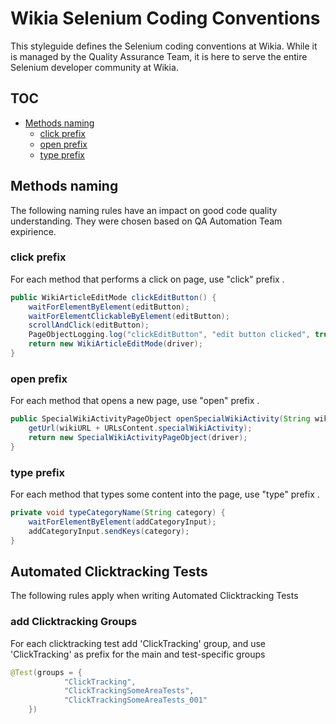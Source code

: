 # Wikia Selenium Coding Conventions

This styleguide defines the Selenium coding conventions at Wikia. While it is managed by the Quality Assurance Team, it is here to serve the entire Selenium developer community at Wikia. 

## TOC

* [Methods naming](#Methods-naming)
  * [click prefix](#click-prefix)
  * [open prefix](#open-prefix)
  * [type prefix](#type-prefix)

## Methods naming

The following naming rules have an impact on good code quality understanding. They were chosen based on QA Automation Team expirience. 

### click prefix 

For each method that performs a click on page, use "click" prefix .

```java
public WikiArticleEditMode clickEditButton() {
	waitForElementByElement(editButton);
	waitForElementClickableByElement(editButton);
	scrollAndClick(editButton);
	PageObjectLogging.log("clickEditButton", "edit button clicked", true, driver);
	return new WikiArticleEditMode(driver);
}
```

### open prefix 

For each method that opens a new page, use "open" prefix .

```java
public SpecialWikiActivityPageObject openSpecialWikiActivity(String wikiURL) {
	getUrl(wikiURL + URLsContent.specialWikiActivity);
	return new SpecialWikiActivityPageObject(driver);
}
```

### type prefix 

For each method that types some content into the page, use "type" prefix .

```java
private void typeCategoryName(String category) {
	waitForElementByElement(addCategoryInput);
	addCategoryInput.sendKeys(category);
}
```

## Automated Clicktracking Tests

The following rules apply when writing Automated Clicktracking Tests

### add Clicktracking Groups

For each clicktracking test add 'ClickTracking' group, and use 'ClickTracking' as prefix for the main and test-specific groups 

```java
@Test(groups = {
			"ClickTracking",
			"ClickTrackingSomeAreaTests",
			"ClickTrackingSomeAreaTests_001"
	})
```
